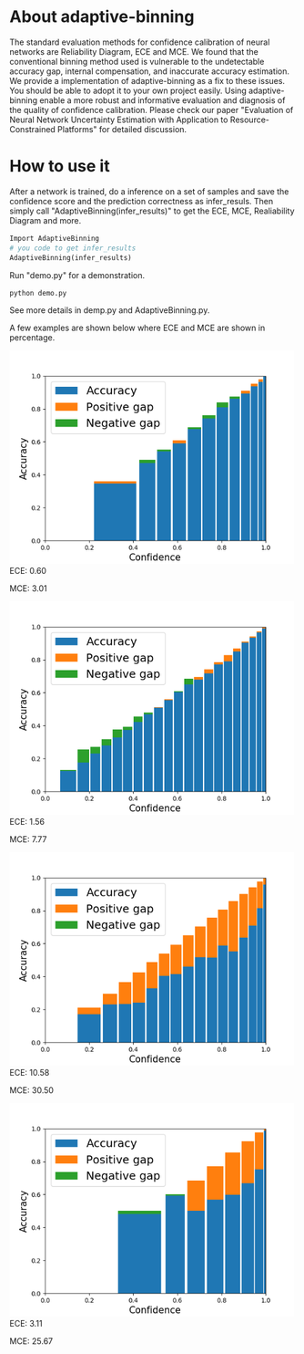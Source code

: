 # About adaptive-binning

The standard evaluation methods for confidence calibration of neural networks are Reliability Diagram, ECE and MCE. We found that the conventional binning method used is vulnerable to the undetectable accuracy gap, internal compensation, and inaccurate accuracy estimation. We provide a implementation of adaptive-binning as a fix to these issues. You should be able to adopt it to your own project easily. Using adaptive-binning enable a more robust and informative evaluation and diagnosis of the quality of confidence calibration. Please check our paper "Evaluation of Neural Network Uncertainty Estimation with Application to Resource-Constrained Platforms" for detailed discussion.

# How to use it

After a network is trained, do a inference on a set of samples and save the confidence score and the prediction correctness as infer_resuls. Then simply call "AdaptiveBinning(infer_results)" to get the ECE, MCE, Realiability Diagram and more.
```python
Import AdaptiveBinning
# you code to get infer_results
AdaptiveBinning(infer_results)
```
Run "demo.py" for a demonstration.
```sh
python demo.py
```
See more details in demp.py and AdaptiveBinning.py.

A few examples are shown below where ECE and MCE are shown in percentage.

<img src="Example1.png" alt="drawing" width="500"/>
ECE: 0.60

MCE: 3.01

<img src="Example2.png" alt="drawing" width="500"/>
ECE: 1.56

MCE: 7.77

<img src="Example3.png" alt="drawing" width="500"/>
ECE: 10.58

MCE: 30.50

<img src="Example4.png" alt="drawing" width="500"/>
ECE: 3.11

MCE: 25.67

